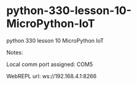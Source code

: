 # python-330-lesson-10-MicroPython-IoT
python 330 lesson 10 MicroPython IoT

Notes:

Local comm port assigned: COM5

WebREPL url: ws://192.168.4.1:8266


